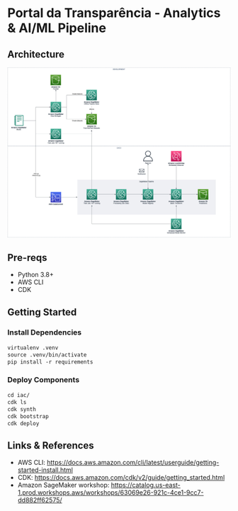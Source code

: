 # Portal da Transparência - Analytics & AI/ML Pipeline

## Architecture

![Architecture](./images/mlops.jpg)

## Pre-reqs

- Python 3.8+
- AWS CLI
- CDK

## Getting Started

### Install Dependencies

```
virtualenv .venv
source .venv/bin/activate
pip install -r requirements
```

### Deploy Components

```
cd iac/
cdk ls
cdk synth
cdk bootstrap
cdk deploy
```

## Links & References

- AWS CLI: https://docs.aws.amazon.com/cli/latest/userguide/getting-started-install.html
- CDK: https://docs.aws.amazon.com/cdk/v2/guide/getting_started.html
- Amazon SageMaker workshop: https://catalog.us-east-1.prod.workshops.aws/workshops/63069e26-921c-4ce1-9cc7-dd882ff62575/
